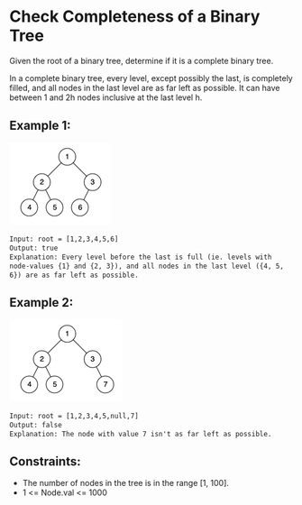 # Check Completeness of a Binary Tree

Given the root of a binary tree, determine if it is a complete binary tree.

In a complete binary tree, every level, except possibly the last, is completely filled, and all nodes in the last level are as far left as possible. It can have between 1 and 2h nodes inclusive at the last level h.

## Example 1:

![Example 1](./images/ex1.png)

```
Input: root = [1,2,3,4,5,6]
Output: true
Explanation: Every level before the last is full (ie. levels with node-values {1} and {2, 3}), and all nodes in the last level ({4, 5, 6}) are as far left as possible.
```

## Example 2:

![Example 2](./images/ex2.png)

```
Input: root = [1,2,3,4,5,null,7]
Output: false
Explanation: The node with value 7 isn't as far left as possible.
```

## Constraints:

- The number of nodes in the tree is in the range [1, 100].
- 1 <= Node.val <= 1000
